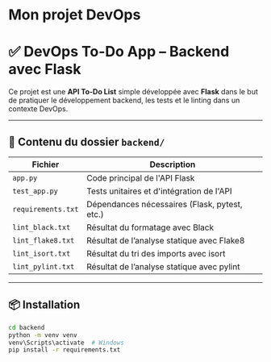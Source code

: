 ﻿# Mon projet DevOps


# ✅ DevOps To-Do App – Backend avec Flask

Ce projet est une **API To-Do List** simple développée avec **Flask** dans le but de pratiquer le développement backend, les tests et le linting dans un contexte DevOps.

---

## 📁 Contenu du dossier `backend/`

| Fichier                 | Description |
|------------------------|-------------|
| `app.py`               | Code principal de l'API Flask |
| `test_app.py`          | Tests unitaires et d'intégration de l'API |
| `requirements.txt`     | Dépendances nécessaires (Flask, pytest, etc.) |
| `lint_black.txt`       | Résultat du formatage avec Black |
| `lint_flake8.txt`      | Résultat de l’analyse statique avec Flake8 |
| `lint_isort.txt`       | Résultat du tri des imports avec isort |
| `lint_pylint.txt`      | Résultat de l’analyse statique avec pylint |

---

## 📦 Installation

```bash
cd backend
python -m venv venv
venv\Scripts\activate  # Windows
pip install -r requirements.txt
